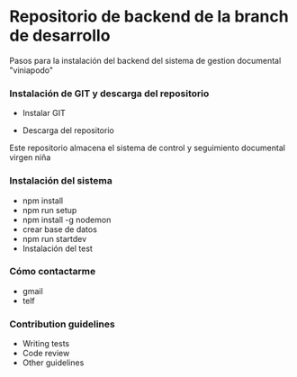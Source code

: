 # Repositorio de backend de la branch de desarrollo #

Pasos para la instalación del backend del sistema de gestion documental "viniapodo"

### Instalación de GIT y descarga del repositorio ###

* Instalar GIT

* Descarga del repositorio

Este repositorio almacena el sistema de control y seguimiento documental virgen niña

### Instalación del sistema ###

* npm install
* npm run setup
* npm install -g nodemon
* crear base de datos
* npm run startdev
* Instalación del test

### Cómo contactarme ###

* gmail
* telf

### Contribution guidelines ###

* Writing tests
* Code review
* Other guidelines
